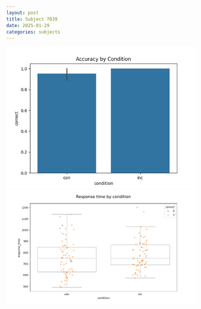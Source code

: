 ```yaml
---
layout: post
title: Subject 7039
date: 2025-01-29
categories: subjects
---
```


![](data/7039/run-9/7039_NF_acc.png)
![](data/7039/run-9/7039_NF_rt.png)
